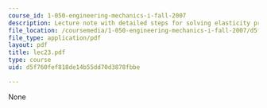 ```yaml
---
course_id: 1-050-engineering-mechanics-i-fall-2007
description: Lecture note with detailed steps for solving elasticity problems.
file_location: /coursemedia/1-050-engineering-mechanics-i-fall-2007/d5f760fef818de14b55dd70d3878fbbe_lec23.pdf
file_type: application/pdf
layout: pdf
title: lec23.pdf
type: course
uid: d5f760fef818de14b55dd70d3878fbbe

---
```

None